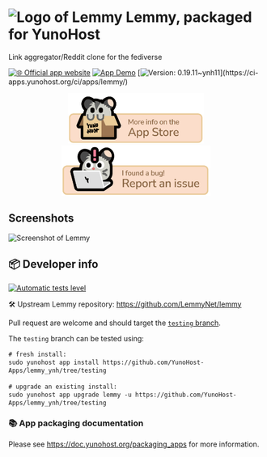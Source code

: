 <!--
N.B.: This README was automatically generated by <https://github.com/YunoHost/apps_tools/blob/main/readme_generator>
It shall NOT be edited by hand.
-->

<h1>
  <img src="https://raw.githubusercontent.com/YunoHost/apps/main/logos/lemmy.png" width="32px" alt="Logo of Lemmy">
  Lemmy, packaged for YunoHost
</h1>

Link aggregator/Reddit clone for the fediverse

[![🌐 Official app website](https://img.shields.io/badge/Official_app_website-darkgreen?style=for-the-badge)](https://join-lemmy.org/)
[![App Demo](https://img.shields.io/badge/App_Demo-blue?style=for-the-badge)](https://lemmy.ml/)
[![Version: 0.19.11~ynh11](https://img.shields.io/badge/Version-0.19.11~ynh11-rgba(0,150,0,1)?style=for-the-badge)](https://ci-apps.yunohost.org/ci/apps/lemmy/)

<div align="center">
<a href="https://apps.yunohost.org/app/lemmy"><img height="100px" src="https://github.com/YunoHost/yunohost-artwork/raw/refs/heads/main/badges/neopossum-badges/badge_more_info_on_the_appstore.svg"/></a>
<a href="https://github.com/YunoHost-Apps/lemmy_ynh/issues"><img height="100px" src="https://github.com/YunoHost/yunohost-artwork/raw/refs/heads/main/badges/neopossum-badges/badge_report_an_issue.svg"/></a>
</div>


## Screenshots
![Screenshot of Lemmy](./doc/screenshots/screenshot1.webp)

## 📦 Developer info

[![Automatic tests level](https://apps.yunohost.org/badge/cilevel/lemmy)](https://ci-apps.yunohost.org/ci/apps/lemmy/)

🛠️ Upstream Lemmy repository: <https://github.com/LemmyNet/lemmy>

Pull request are welcome and should target the [`testing` branch](https://github.com/YunoHost-Apps/lemmy_ynh/tree/testing).

The `testing` branch can be tested using:
```
# fresh install:
sudo yunohost app install https://github.com/YunoHost-Apps/lemmy_ynh/tree/testing

# upgrade an existing install:
sudo yunohost app upgrade lemmy -u https://github.com/YunoHost-Apps/lemmy_ynh/tree/testing
```

### 📚 App packaging documentation

Please see <https://doc.yunohost.org/packaging_apps> for more information.